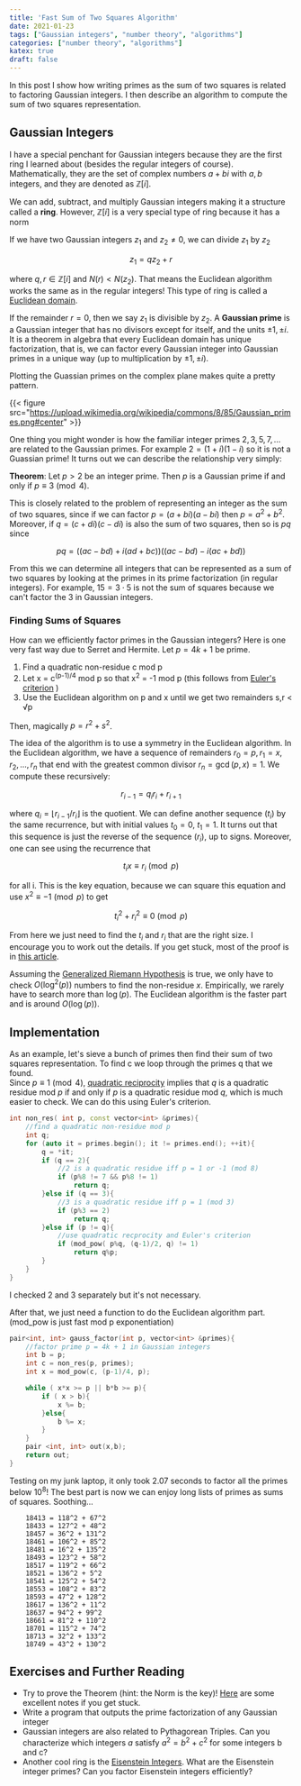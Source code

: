 ```yaml
---
title: 'Fast Sum of Two Squares Algorithm'
date: 2021-01-23
tags: ["Gaussian integers", "number theory", "algorithms"]
categories: ["number theory", "algorithms"]
katex: true 
draft: false
---
```


In this post I show how writing primes as the sum of two squares is related to factoring Gaussian integers. I then describe an algorithm to compute the sum of two squares representation.

## Gaussian Integers

I have a special penchant for Gaussian integers because they are the first ring I learned about (besides the regular integers of course).
Mathematically, they are the set of complex numbers $a+bi$ with $a,b$ integers, and they are denoted as $\mathbb{Z}[i]$.

We can add, subtract, and multiply Gaussian integers making it a structure called a **ring**.
However, $\mathbb{Z}[i]$ is a very special type of ring because it has a norm


If we have two Gaussian integers $z_1$ and $z_2 \ne 0$, we can divide $z_1$ by $z_2$

$$z_1 = q z_2 + r$$

where $q,r \in \mathbb{Z}[i]$ and $N(r) < N(z_2)$. That means the Euclidean algorithm works the same as in the
regular integers! This type of ring is called a [Euclidean domain](https://en.wikipedia.org/wiki/Euclidean_domain).

If the remainder $r = 0$, then we say $z_1$ is divisible by $z_2$. A **Gaussian prime** is a Gaussian integer that
has no divisors except for itself, and the units $\pm 1, \pm i$.
It is a theorem in algebra that every Euclidean domain has unique factorization, that is, 
we can factor every Gaussian integer into Gaussian primes in a unique way (up to multiplication by $\pm 1, \pm i$).

Plotting the Guassian primes on the complex plane makes quite a pretty pattern.

{{< figure src="https://upload.wikimedia.org/wikipedia/commons/8/85/Gaussian_primes.png#center" >}}

One thing you might wonder is how the familiar integer primes $2,3,5,7,\dots$ are related to
the Gaussian primes. For example $2 = (1+i)(1-i)$ so it is not a Guassian prime!
It turns out we can describe the relationship very simply:

**Theorem**: 
Let $p>2$ be an integer prime. 
Then $p$ is a Gaussian prime if and only if $p \equiv 3 \pmod{4}$.

This is closely related to the problem of representing an integer as the sum of two squares,
since if we can factor $p = (a+bi)(a-bi)$ then $p = a^2 +b^2$. Moreover, if $q = (c+di)(c-di)$
is also the sum of two squares, then so is $pq$ since 

$$pq = ((ac-bd)+i(ad+bc))((ac-bd)-i(ac+bd))$$

From this we can determine all integers that can be represented as a sum of two squares
by looking at the primes in its prime factorization (in regular integers).
For example, $15 = 3\cdot 5$ is not the sum of squares because we can't factor the $3$ in Gaussian integers.

### Finding Sums of Squares

How can we efficiently factor primes in the Gaussian integers? Here is one 
very fast way due to Serret and Hermite. Let $p = 4k+1$ be prime.

1. Find a quadratic non-residue c mod p
2. Let x = c<sup>(p-1)/4</sup>  mod p so that x<sup>2</sup> = -1 mod p (this follows from [Euler's criterion](https://en.wikipedia.org/wiki/Euler%27s_criterion) )
3. Use the Euclidean algorithm on p and x until we get two remainders s,r < √p

Then, magically $p = r^2+s^2$.

The idea of the algorithm is to use a symmetry in the Euclidean algorithm.
In the Euclidean algorithm, we have a sequence of remainders $r_0 = p, r_1 = x, r_2, \dots, r_n$ that end with the 
greatest common divisor $r_n = \gcd(p, x) = 1$. We compute these recursively:

$$r_{i-1} = q_{i}r_{i}+ r_{i+1}$$

where $q_i = \lfloor r_{i-1}/r_{i} \rfloor$ is the quotient. We can define another sequence $(t_i)$ by the 
same recurrence, but with initial values $t_0 = 0$, $t_1 = 1$. It turns out that this sequence is just the 
reverse of the sequence $(r_i)$, up to signs. Moreover, one can see using the recurrence that

$$t_i x \equiv r_i \pmod{p}$$

for all i. This is the key equation, because we can square this equation and use $x^2 \equiv -1 \pmod{p}$ to get 

$$t_i^2 + r_i^2 \equiv 0 \pmod{p}$$

From here we just need to find the $t_i$ and $r_i$ that are the right size. I encourage you to work out the details.
If you get stuck, most of the proof is in [this article](https://www.jstor.org/stable/2323912).

Assuming the [Generalized Riemann Hypothesis](https://en.wikipedia.org/wiki/Generalized_Riemann_hypothesis#Extended_Riemann_hypothesis_(ERH)) is true,
we only have to check $O( \log^2(p))$ numbers to find the non-residue $x$. Empirically, we rarely have to search more than $\log(p)$.
The Euclidean algorithm is the faster part and is around $O(\log(p))$.

## Implementation

As an example, let's sieve a bunch of primes then find their sum of two squares representation.
To find c we loop through the primes q that we found.  
Since $p \equiv 1 \pmod{4}$, [quadratic reciprocity](https://en.wikipedia.org/wiki/Quadratic_reciprocity) implies that
$q$ is a quadratic residue mod $p$ if and only if $p$ is a quadratic residue mod $q$, which is much easier to check. 
We can do this using Euler's criterion.

```cpp
int non_res( int p, const vector<int> &primes){
    //find a quadratic non-residue mod p
    int q;
    for (auto it = primes.begin(); it != primes.end(); ++it){
        q = *it;
        if (q == 2){ 
            //2 is a quadratic residue iff p = 1 or -1 (mod 8)
            if (p%8 != 7 && p%8 != 1)  
                return q;
        }else if (q == 3){ 
            //3 is a quadratic residue iff p = 1 (mod 3)
            if (p%3 == 2)
                return q;
        }else if (p != q){ 
            //use quadratic recprocity and Euler's criterion
            if (mod_pow( p%q, (q-1)/2, q) != 1)
                return q%p; 
        }   
    }   
}
```

I checked 2 and 3 separately but it's not necessary.

After that, we just need a function to do the Euclidean algorithm part. 
(mod_pow is just fast mod p exponentiation)

```cpp
pair<int, int> gauss_factor(int p, vector<int> &primes){
    //factor prime p = 4k + 1 in Gaussian integers
    int b = p;
    int c = non_res(p, primes);
    int x = mod_pow(c, (p-1)/4, p);

    while ( x*x >= p || b*b >= p){
        if ( x > b){
            x %= b;
        }else{
            b %= x;
        }
    }
    pair <int, int> out(x,b);
    return out;
}
```

Testing on my junk laptop, it only took 2.07 seconds to factor all the primes below $10^8$!
The best part is now we can enjoy long lists of primes as sums of squares. Soothing...
```
	18413 = 118^2 + 67^2 
	18433 = 127^2 + 48^2 
	18457 = 36^2 + 131^2 
	18461 = 106^2 + 85^2 
	18481 = 16^2 + 135^2 
	18493 = 123^2 + 58^2 
	18517 = 119^2 + 66^2 
	18521 = 136^2 + 5^2 
	18541 = 125^2 + 54^2 
	18553 = 108^2 + 83^2 
	18593 = 47^2 + 128^2 
	18617 = 136^2 + 11^2 
	18637 = 94^2 + 99^2 
	18661 = 81^2 + 110^2 
	18701 = 115^2 + 74^2 
	18713 = 32^2 + 133^2 
	18749 = 43^2 + 130^2 
```

## Exercises and Further Reading
* Try to prove the Theorem (hint: the Norm is the key)! [Here](https://kconrad.math.uconn.edu/blurbs/ugradnumthy/Zinotes.pdf) are some excellent notes if you get stuck.
* Write a program that outputs the prime factorization of any Gaussian integer
* Gaussian integers are also related to Pythagorean Triples. Can you characterize which integers $a$ satisfy $a^2 =b^2 +c^2$ for some integers b and c?
* Another cool ring is the [Eisenstein Integers](https://en.wikipedia.org/wiki/Eisenstein_integer). What are the Eisenstein integer primes? Can you factor Eisenstein integers efficiently? 


